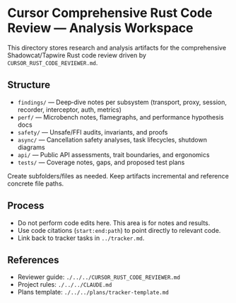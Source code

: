 # Cursor Comprehensive Rust Code Review — Analysis Workspace

This directory stores research and analysis artifacts for the comprehensive Shadowcat/Tapwire Rust code review driven by `CURSOR_RUST_CODE_REVIEWER.md`.

## Structure
- `findings/` — Deep‑dive notes per subsystem (transport, proxy, session, recorder, interceptor, auth, metrics)
- `perf/` — Microbench notes, flamegraphs, and performance hypothesis docs
- `safety/` — Unsafe/FFI audits, invariants, and proofs
- `async/` — Cancellation safety analyses, task lifecycles, shutdown diagrams
- `api/` — Public API assessments, trait boundaries, and ergonomics
- `tests/` — Coverage notes, gaps, and proposed test plans

Create subfolders/files as needed. Keep artifacts incremental and reference concrete file paths.

## Process
- Do not perform code edits here. This area is for notes and results.
- Use code citations (`start:end:path`) to point directly to relevant code.
- Link back to tracker tasks in `../tracker.md`.

## References
- Reviewer guide: `./../../CURSOR_RUST_CODE_REVIEWER.md`
- Project rules: `./../../CLAUDE.md`
- Plans template: `./../../plans/tracker-template.md`
